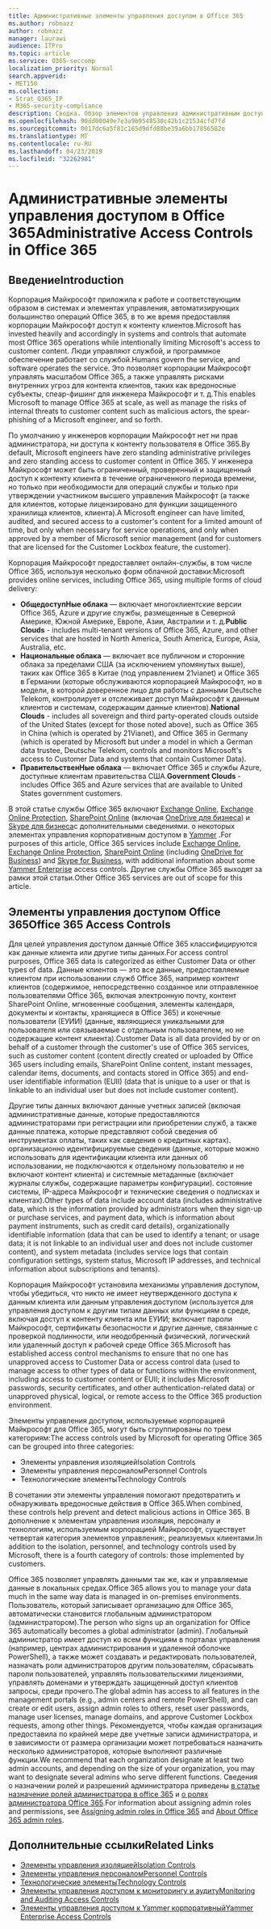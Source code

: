 ```yaml
---
title: Административные элементы управления доступом в Office 365
ms.author: robmazz
author: robmazz
manager: laurawi
audience: ITPro
ms.topic: article
ms.service: O365-seccomp
localization_priority: Normal
search.appverid:
- MET150
ms.collection:
- Strat_O365_IP
- M365-security-compliance
description: Сводка. Обзор элементов управления административным доступом и категоризации данных в Office 365.
ms.openlocfilehash: 90dd00049e7e3a9b9548530c42b1c21534cfd7fd
ms.sourcegitcommit: 0017dc6a5f81c165d9dfd88be39a6bb17856582e
ms.translationtype: MT
ms.contentlocale: ru-RU
ms.lasthandoff: 04/23/2019
ms.locfileid: "32262981"
---
```

# <a name="administrative-access-controls-in-office-365"></a><span data-ttu-id="56e2d-103">Административные элементы управления доступом в Office 365</span><span class="sxs-lookup"><span data-stu-id="56e2d-103">Administrative Access Controls in Office 365</span></span> 

## <a name="introduction"></a><span data-ttu-id="56e2d-104">Введение</span><span class="sxs-lookup"><span data-stu-id="56e2d-104">Introduction</span></span>
<span data-ttu-id="56e2d-105">Корпорация Майкрософт приложила к работе и соответствующим образом в системах и элементах управления, автоматизирующих большинство операций Office 365, в то же время предоставляя корпорации Майкрософт доступ к контенту клиентов.</span><span class="sxs-lookup"><span data-stu-id="56e2d-105">Microsoft has invested heavily and accordingly in systems and controls that automate most Office 365 operations while intentionally limiting Microsoft's access to customer content.</span></span> <span data-ttu-id="56e2d-106">Люди управляют службой, и программное обеспечение работает со службой.</span><span class="sxs-lookup"><span data-stu-id="56e2d-106">Humans govern the service, and software operates the service.</span></span> <span data-ttu-id="56e2d-107">Это позволяет корпорации Майкрософт управлять масштабом Office 365, а также управлять рисками внутренних угроз для контента клиентов, таких как вредоносные субъекты, спеар-фишинг для инженера Майкрософт и т. д.</span><span class="sxs-lookup"><span data-stu-id="56e2d-107">This enables Microsoft to manage Office 365 at scale, as well as manage the risks of internal threats to customer content such as malicious actors, the spear-phishing of a Microsoft engineer, and so forth.</span></span>

<span data-ttu-id="56e2d-108">По умолчанию у инженеров корпорации Майкрософт нет ни прав администратора, ни доступа к контенту пользователя в Office 365.</span><span class="sxs-lookup"><span data-stu-id="56e2d-108">By default, Microsoft engineers have zero standing administrative privileges and zero standing access to customer content in Office 365.</span></span> <span data-ttu-id="56e2d-109">У инженера Майкрософт может быть ограниченный, проверенный и защищенный доступ к контенту клиента в течение ограниченного периода времени, но только при необходимости для операций службы и только при утверждении участником высшего управления Майкрософт (а также для клиентов, которые лицензировано для функции защищенного хранилища клиентов, клиента).</span><span class="sxs-lookup"><span data-stu-id="56e2d-109">A Microsoft engineer can have limited, audited, and secured access to a customer's content for a limited amount of time, but only when necessary for service operations, and only when approved by a member of Microsoft senior management (and for customers that are licensed for the Customer Lockbox feature, the customer).</span></span>

<span data-ttu-id="56e2d-110">Корпорация Майкрософт предоставляет онлайн-службы, в том числе Office 365, используя несколько форм облачной доставки:</span><span class="sxs-lookup"><span data-stu-id="56e2d-110">Microsoft provides online services, including Office 365, using multiple forms of cloud delivery:</span></span>

- <span data-ttu-id="56e2d-111">**ОбщедоступНые облака** — включает многоклиентские версии Office 365, Azure и другие службы, размещенные в Северной Америке, Южной Америке, Европе, Азии, Австралии и т. д.</span><span class="sxs-lookup"><span data-stu-id="56e2d-111">**Public Clouds** - includes multi-tenant versions of Office 365, Azure, and other services that are hosted in North America, South America, Europe, Asia, Australia, etc.</span></span>
- <span data-ttu-id="56e2d-112">**Национальные облака** — включает все публичном и сторонние облака за пределами США (за исключением упомянутых выше), таких как Office 365 в Китае (под управлением 21vianet) и Office 365 в Германии (которые обслуживаются корпорацией Майкрософт, но в модели, в которой доверенное лицо для работы с данными Deutsche Telekom, контролирует и отслеживает доступ Майкрософт к данным клиентов и системам, содержащим данные клиентов).</span><span class="sxs-lookup"><span data-stu-id="56e2d-112">**National Clouds** - includes all sovereign and third party-operated clouds outside of the United States (except for those noted above), such as Office 365 in China (which is operated by 21Vianet), and Office 365 in Germany (which is operated by Microsoft but under a model in which a German data trustee, Deutsche Telekom, controls and monitors Microsoft's access to Customer Data and systems that contain Customer Data).</span></span>
- <span data-ttu-id="56e2d-113">**ПравительственНые облака** — включает Office 365 и службы Azure, доступные клиентам правительства США.</span><span class="sxs-lookup"><span data-stu-id="56e2d-113">**Government Clouds** - includes Office 365 and Azure services that are available to United States government customers.</span></span>

<span data-ttu-id="56e2d-114">В этой статье службы Office 365 включают [Exchange Online](https://docs.microsoft.com/Exchange/exchange-online), [Exchange Online Protection](https://docs.microsoft.com/Office365/SecurityCompliance/eop/exchange-online-protection-overview), [SharePoint Online](https://docs.microsoft.com/sharepoint/sharepoint-online) (включая [OneDrive для бизнеса](https://docs.microsoft.com/OneDrive/onedrive)) и [Skype для бизнеса](https://docs.microsoft.com/SkypeForBusiness/skype-for-business-online)с дополнительными сведениями. о некоторых элементах управления корпоративным доступом в [Yammer](https://support.office.com/article/yammer-–-admin-help-e1464355-1f97-49ac-b2aa-dd320b179dbe?ui=en-US&rs=en-US&ad=US) .</span><span class="sxs-lookup"><span data-stu-id="56e2d-114">For purposes of this article, Office 365 services include [Exchange Online](https://docs.microsoft.com/Exchange/exchange-online), [Exchange Online Protection](https://docs.microsoft.com/Office365/SecurityCompliance/eop/exchange-online-protection-overview), [SharePoint Online](https://docs.microsoft.com/sharepoint/sharepoint-online) (including [OneDrive for Business](https://docs.microsoft.com/OneDrive/onedrive)) and [Skype for Business](https://docs.microsoft.com/SkypeForBusiness/skype-for-business-online), with additional information about some [Yammer Enterprise](https://support.office.com/article/yammer-–-admin-help-e1464355-1f97-49ac-b2aa-dd320b179dbe?ui=en-US&rs=en-US&ad=US) access controls.</span></span> <span data-ttu-id="56e2d-115">Другие службы Office 365 выходят за рамки этой статьи.</span><span class="sxs-lookup"><span data-stu-id="56e2d-115">Other Office 365 services are out of scope for this article.</span></span>

## <a name="office-365-access-controls"></a><span data-ttu-id="56e2d-116">Элементы управления доступом Office 365</span><span class="sxs-lookup"><span data-stu-id="56e2d-116">Office 365 Access Controls</span></span>
<span data-ttu-id="56e2d-117">Для целей управления доступом данные Office 365 классифицируются как данные клиента или другие типы данных.</span><span class="sxs-lookup"><span data-stu-id="56e2d-117">For access control purposes, Office 365 data is categorized as either Customer Data or other types of data.</span></span> <span data-ttu-id="56e2d-118">Данные клиентов — это все данные, предоставляемые клиентом при использовании служб Office 365, например контент клиентов (содержимое, непосредственно созданное или отправленное пользователями Office 365, включая электронную почту, контент SharePoint Online, мгновенные сообщения, элементы календаря, документы и контакты, хранящиеся в Office 365) и конечные пользователи (ЕУИИ) (данные, являющиеся уникальными для пользователя или связываемые с отдельным пользователем, но не содержащие контент клиента).</span><span class="sxs-lookup"><span data-stu-id="56e2d-118">Customer Data is all data provided by or on behalf of a customer through the customer's use of Office 365 services, such as customer content (content directly created or uploaded by Office 365 users including emails, SharePoint Online content, instant messages, calendar items, documents, and contacts stored in Office 365) and end-user identifiable information (EUII) (data that is unique to a user or that is linkable to an individual user but does not include customer content).</span></span> 

<span data-ttu-id="56e2d-119">Другие типы данных включают данные учетных записей (включая административные данные, которые предоставляются администраторами при регистрации или приобретении служб, а также данные платежа, которые представляют собой сведения об инструментах оплаты, таких как сведения о кредитных картах). организационно идентифицируемые сведения (данные, которые можно использовать для идентификации клиента или данных об использовании, не подключаются к отдельному пользователю и не включают контент клиента) и системные метаданные (включает журналы службы, содержащие параметры конфигурации). состояние системы, IP-адреса Майкрософт и технические сведения о подписках и клиентах).</span><span class="sxs-lookup"><span data-stu-id="56e2d-119">Other types of data include account data (includes administrative data, which is the information provided by administrators when they sign-up or purchase services, and payment data, which is information about payment instruments, such as credit card details), organizationally identifiable information (data that can be used to identify a tenant; or usage data; it is not linkable to an individual user and does not include customer content), and system metadata (includes service logs that contain configuration settings, system status, Microsoft IP addresses, and technical information about subscriptions and tenants).</span></span>

<span data-ttu-id="56e2d-120">Корпорация Майкрософт установила механизмы управления доступом, чтобы убедиться, что никто не имеет неутвержденного доступа к данным клиента или данным управления доступом (используется для управления доступом к другим типам данных или функциям в среде, включая доступ к контенту клиента или ЕУИИ; включает пароли Майкрософт, сертификаты безопасности и другие данные, связанные с проверкой подлинности, или неодобренный физический, логический или удаленный доступ к рабочей среде Office 365.</span><span class="sxs-lookup"><span data-stu-id="56e2d-120">Microsoft has established access control mechanisms to ensure that no one has unapproved access to Customer Data or access control data (used to manage access to other types of data or functions within the environment, including access to customer content or EUII; it includes Microsoft passwords, security certificates, and other authentication-related data) or unapproved physical, logical, or remote access to the Office 365 production environment.</span></span>

<span data-ttu-id="56e2d-121">Элементы управления доступом, используемые корпорацией Майкрософт для Office 365, могут быть сгруппированы по трем категориям:</span><span class="sxs-lookup"><span data-stu-id="56e2d-121">The access controls used by Microsoft for operating Office 365 can be grouped into three categories:</span></span>
- <span data-ttu-id="56e2d-122">Элементы управления изоляцией</span><span class="sxs-lookup"><span data-stu-id="56e2d-122">Isolation Controls</span></span>
- <span data-ttu-id="56e2d-123">Элементы управления персоналом</span><span class="sxs-lookup"><span data-stu-id="56e2d-123">Personnel Controls</span></span>
- <span data-ttu-id="56e2d-124">Технологические элементы</span><span class="sxs-lookup"><span data-stu-id="56e2d-124">Technology Controls</span></span>

<span data-ttu-id="56e2d-125">В сочетании эти элементы управления помогают предотвратить и обнаруживать вредоносные действия в Office 365.</span><span class="sxs-lookup"><span data-stu-id="56e2d-125">When combined, these controls help prevent and detect malicious actions in Office 365.</span></span> <span data-ttu-id="56e2d-126">В дополнение к элементам управления изоляция, персоналу и технологиям, используемым корпорацией Майкрософт, существует четвертая категория элементов управления:, реализуемых клиентами.</span><span class="sxs-lookup"><span data-stu-id="56e2d-126">In addition to the isolation, personnel, and technology controls used by Microsoft, there is a fourth category of controls: those implemented by customers.</span></span>

<span data-ttu-id="56e2d-127">Office 365 позволяет управлять данными так же, как и управляемые данные в локальных средах.</span><span class="sxs-lookup"><span data-stu-id="56e2d-127">Office 365 allows you to manage your data much in the same way data is managed in on-premises environments.</span></span> <span data-ttu-id="56e2d-128">Пользователь, который записывает организацию для Office 365, автоматически становится глобальным администратором (администратором).</span><span class="sxs-lookup"><span data-stu-id="56e2d-128">The person who signs up an organization for Office 365 automatically becomes a global administrator (admin).</span></span> <span data-ttu-id="56e2d-129">Глобальный администратор имеет доступ ко всем функциям в порталах управления (например, центрах администрирования и удаленной оболочке PowerShell), а также может создавать и редактировать пользователей, назначать роли администраторов другим пользователям, сбрасывать пароли пользователей, управлять пользовательскими лицензиями, управлять доменами и утверждать защищенный доступ клиентов запросы, среди прочего.</span><span class="sxs-lookup"><span data-stu-id="56e2d-129">The global admin has access to all features in the management portals (e.g., admin centers and remote PowerShell), and can create or edit users, assign admin roles to others, reset user passwords, manage user licenses, manage domains, and approve Customer Lockbox requests, among other things.</span></span> <span data-ttu-id="56e2d-130">Рекомендуется, чтобы каждая организация предоставила по крайней мере две учетные записи администратора, и в зависимости от размера организации может потребоваться назначить несколько администраторов, которые выполняют различные функции.</span><span class="sxs-lookup"><span data-stu-id="56e2d-130">We recommend that each organization designate at least two admin accounts, and depending on the size of your organization, you may want to designate several admins who serve different functions.</span></span> <span data-ttu-id="56e2d-131">Сведения о назначении ролей и разрешений администратора приведены [в статье назначение ролей администратора в office 365](https://support.office.com/article/Assigning-admin-roles-in-Office-365-eac4d046-1afd-4f1a-85fc-8219c79e1504) и [о ролях администратора Office 365](https://support.office.com/article/Permissions-in-Office-365-DA585EEA-F576-4F55-A1E0-87090B6AAA9D).</span><span class="sxs-lookup"><span data-stu-id="56e2d-131">For information about assigning admin roles and permissions, see [Assigning admin roles in Office 365](https://support.office.com/article/Assigning-admin-roles-in-Office-365-eac4d046-1afd-4f1a-85fc-8219c79e1504) and [About Office 365 admin roles](https://support.office.com/article/Permissions-in-Office-365-DA585EEA-F576-4F55-A1E0-87090B6AAA9D).</span></span>


## <a name="related-links"></a><span data-ttu-id="56e2d-132">Дополнительные ссылки</span><span class="sxs-lookup"><span data-stu-id="56e2d-132">Related Links</span></span>

- [<span data-ttu-id="56e2d-133">Элементы управления изоляцией</span><span class="sxs-lookup"><span data-stu-id="56e2d-133">Isolation Controls</span></span>](office-365-isolation-controls.md)
- [<span data-ttu-id="56e2d-134">Элементы управления персоналом</span><span class="sxs-lookup"><span data-stu-id="56e2d-134">Personnel Controls</span></span>](office-365-personnel-controls.md)
- [<span data-ttu-id="56e2d-135">Технологические элементы</span><span class="sxs-lookup"><span data-stu-id="56e2d-135">Technology Controls</span></span>](office-365-technology-controls.md)
- [<span data-ttu-id="56e2d-136">Элементы управления доступом к мониторингу и аудиту</span><span class="sxs-lookup"><span data-stu-id="56e2d-136">Monitoring and Auditing Access Controls</span></span>](office-365-monitoring-and-auditing-access-controls.md)
- [<span data-ttu-id="56e2d-137">Элементы управления доступом к Yammer корпоративный</span><span class="sxs-lookup"><span data-stu-id="56e2d-137">Yammer Enterprise Access Controls</span></span>](office-365-yammer-enterprise-access-controls.md)